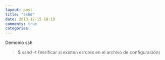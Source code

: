 ```yaml
---
layout: post
title: "sshd"
date: 2013-12-15 18:19
comments: true
categories: 
---
```

Demonio ssh

>$ sshd -t (Verificar si existen errores en el archivo de configuración)

